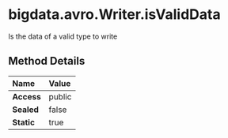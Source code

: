[//]: #  (Copyright 2017, The MathWorks, Inc.)
# bigdata.avro.Writer.isValidData  
  
  Is the data of a valid type to write  

 ## Method Details  
  
Name | Value  
:------------------- | :----------------------------------------------------------------
**Access** | public  
**Sealed** | false  
**Static** |true  
